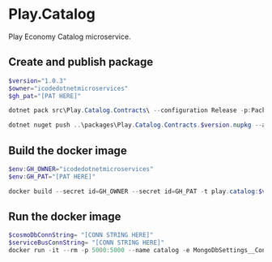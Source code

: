 # Play.Catalog

Play Economy Catalog microservice.

## Create and publish package

```powershell
$version="1.0.3"
$owner="icodedotnetmicroservices"
$gh_pat="[PAT HERE]"

dotnet pack src\Play.Catalog.Contracts\ --configuration Release -p:PackageVersion=$version -p:RepositoryUrl=https://github.com/$owner/Play.Catalog -o ..\packages

dotnet nuget push ..\packages\Play.Catalog.Contracts.$version.nupkg --api-key $gh_pat --source "github"
```

## Build the docker image

```powershell
$env:GH_OWNER="icodedotnetmicroservices"
$env:GH_PAT="[PAT HERE]"

docker build --secret id=GH_OWNER --secret id=GH_PAT -t play.catalog:$version .
```

## Run the docker image

```powershell
$cosmoDbConnString= "[CONN STRING HERE]"
$serviceBusConnString= "[CONN STRING HERE]"
docker run -it --rm -p 5000:5000 --name catalog -e MongoDbSettings__ConnectionString=$cosmoDbConnString -e ServiceBusSettings__ConnectionString=$serviceBusConnString -e ServiceSettings__MessageBroker="SERVICEBUS" play.catalog:$version
```
